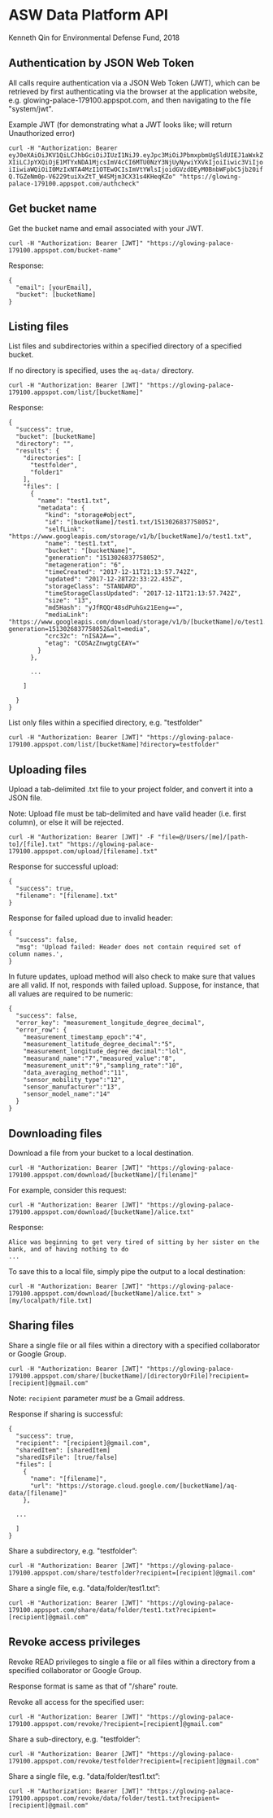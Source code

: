 
ASW Data Platform API
=================

Kenneth Qin for Environmental Defense Fund, 2018

## Authentication by JSON Web Token

All calls require authentication via a JSON Web Token (JWT),
which can be retrieved by first authenticating via the browser at the
application website, e.g. glowing-palace-179100.appspot.com, and then
navigating to the file "system/jwt".

Example JWT (for demonstrating what a JWT looks like; will return Unauthorized error)

`curl -H "Authorization: Bearer eyJ0eXAiOiJKV1QiLCJhbGciOiJIUzI1NiJ9.eyJpc3MiOiJPbmxpbmUgSldUIEJ1aWxkZXIiLCJpYXQiOjE1MTYxNDA1MjcsImV4cCI6MTU0NzY3NjUyNywiYXVkIjoiIiwic3ViIjoiIiwiaWQiOiI0MzIxNTA4MzI1OTEwOCIsImVtYWlsIjoidGVzdDEyM0BnbWFpbC5jb20ifQ.TGZeNm0p-V6229tuiXxZtT_W4SMjm3CX31s4KHeqKZo" "https://glowing-palace-179100.appspot.com/authcheck"`

## Get bucket name

Get the bucket name and email associated with your JWT.

`curl -H "Authorization: Bearer [JWT]" "https://glowing-palace-179100.appspot.com/bucket-name"`

Response:

```
{
  "email": [yourEmail],
  "bucket": [bucketName]
}
```

## Listing files

List files and subdirectories within a specified directory of a specified bucket.

If no directory is specified, uses the `aq-data/` directory.

`curl -H "Authorization: Bearer [JWT]" "https://glowing-palace-179100.appspot.com/list/[bucketName]"`

Response:

```
{
  "success": true,
  "bucket": [bucketName]
  "directory": "",
  "results": {
    "directories": [
      "testfolder",
      "folder1"
    ],
    "files": [
      {
        "name": "test1.txt",
        "metadata": {
          "kind": "storage#object",
          "id": "[bucketName]/test1.txt/1513026837758052",
          "selfLink": "https://www.googleapis.com/storage/v1/b/[bucketName]/o/test1.txt",
          "name": "test1.txt",
          "bucket": "[bucketName]",
          "generation": "1513026837758052",
          "metageneration": "6",
          "timeCreated": "2017-12-11T21:13:57.742Z",
          "updated": "2017-12-28T22:33:22.435Z",
          "storageClass": "STANDARD",
          "timeStorageClassUpdated": "2017-12-11T21:13:57.742Z",
          "size": "13",
          "md5Hash": "yJfRQQr48sdPuhGx21Eeng==",
          "mediaLink": "https://www.googleapis.com/download/storage/v1/b/[bucketName]/o/test1.txt?generation=1513026837758052&alt=media",
          "crc32c": "nISA2A==",
          "etag": "COSAzZnwgtgCEAY="
        }
      },

      ...

    ]

  }
}
```

List only files within a specified directory, e.g. "testfolder"

`curl -H "Authorization: Bearer [JWT]" "https://glowing-palace-179100.appspot.com/list/[bucketName]?directory=testfolder"`


## Uploading files

Upload a tab-delimited .txt file to your project folder, and convert it into a JSON file.

Note: Upload file must be tab-delimited and have valid header (i.e. first column), or else it will be rejected.

`curl -H "Authorization: Bearer [JWT]" -F "file=@/Users/[me]/[path-to]/[file].txt" "https://glowing-palace-179100.appspot.com/upload/[filename].txt"`

Response for successful upload:

```
{
  "success": true,
  "filename": "[filename].txt"
}
```

Response for failed upload due to invalid header:

```
{
  "success": false,
  "msg": 'Upload failed: Header does not contain required set of column names.',
}
```

In future updates, upload method will also check to make sure that values are all valid. If not, responds with failed upload. Suppose, for instance, that all values are required to be numeric:

```
{
  "success": false,
  "error_key": "measurement_longitude_degree_decimal",
  "error_row": {
    "measurement_timestamp_epoch":"4",
    "measurement_latitude_degree_decimal":"5",
    "measurement_longitude_degree_decimal":"lol",
    "measurand_name":"7","measured_value":"8",
    "measurement_unit":"9","sampling_rate":"10",
    "data_averaging_method":"11",
    "sensor_mobility_type":"12",
    "sensor_manufacturer":"13",
    "sensor_model_name":"14"
  }
}
```

## Downloading files

Download a file from your bucket to a local destination.

`curl -H "Authorization: Bearer [JWT]" "https://glowing-palace-179100.appspot.com/download/[bucketName]/[filename]"`

For example, consider this request:

`curl -H "Authorization: Bearer [JWT]" "https://glowing-palace-179100.appspot.com/download/[bucketName]/alice.txt"`

Response:

```
Alice was beginning to get very tired of sitting by her sister on the bank, and of having nothing to do
...
```

To save this to a local file, simply pipe the output to a local destination:

`curl -H "Authorization: Bearer [JWT]" "https://glowing-palace-179100.appspot.com/download/[bucketName]/alice.txt" > [my/localpath/file.txt]`


## Sharing files

Share a single file or all files within a directory
with a specified collaborator or Google Group.

`curl -H "Authorization: Bearer [JWT]" "https://glowing-palace-179100.appspot.com/share/[bucketName]/[directoryOrFile]?recipient=[recipient]@gmail.com"`

Note: `recipient` parameter *must* be a Gmail address.

Response if sharing is successful:

```
{
  "success": true,
  "recipient": "[recipient]@gmail.com",
  "sharedItem": [sharedItem]
  "sharedIsFile": [true/false]
  "files": [
    {
      "name": "[filename]",
      "url": "https://storage.cloud.google.com/[bucketName]/aq-data/[filename]"
    },

  ...

  ]
}
```

Share a subdirectory, e.g. "testfolder”:

`curl -H "Authorization: Bearer [JWT]" "https://glowing-palace-179100.appspot.com/share/testfolder?recipient=[recipient]@gmail.com"`

Share a single file, e.g. "data/folder/test1.txt”:

`curl -H "Authorization: Bearer [JWT]" "https://glowing-palace-179100.appspot.com/share/data/folder/test1.txt?recipient=[recipient]@gmail.com"`


## Revoke access privileges

Revoke READ privileges to single a file or all files within a directory
from a specified collaborator or Google Group.

Response format is same as that of "/share" route.

Revoke all access for the specified user:

`curl -H "Authorization: Bearer [JWT]" "https://glowing-palace-179100.appspot.com/revoke/?recipient=[recipient]@gmail.com"`

Share a sub-directory, e.g. "testfolder”:

`curl -H "Authorization: Bearer [JWT]" "https://glowing-palace-179100.appspot.com/revoke/testfolder?recipient=[recipient]@gmail.com"`

Share a single file, e.g. "data/folder/test1.txt”:

`curl -H "Authorization: Bearer [JWT]" "https://glowing-palace-179100.appspot.com/revoke/data/folder/test1.txt?recipient=[recipient]@gmail.com"`
